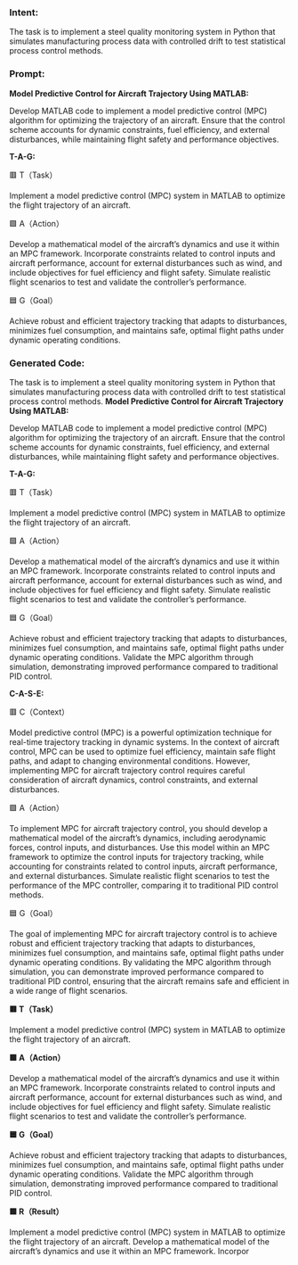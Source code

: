 ### Intent:
The task is to implement a steel quality monitoring system in Python that simulates manufacturing process data with controlled drift to test statistical process control methods.

### Prompt:
**Model Predictive Control for Aircraft Trajectory Using MATLAB:**

Develop MATLAB code to implement a model predictive control (MPC) algorithm for optimizing the trajectory of an aircraft. Ensure that the control scheme accounts for dynamic constraints, fuel efficiency, and external disturbances, while maintaining flight safety and performance objectives.

**T-A-G:**

🟥 T（Task）

Implement a model predictive control (MPC) system in MATLAB to optimize the flight trajectory of an aircraft.

🟩 A（Action）

Develop a mathematical model of the aircraft’s dynamics and use it within an MPC framework. Incorporate constraints related to control inputs and aircraft performance, account for external disturbances such as wind, and include objectives for fuel efficiency and flight safety. Simulate realistic flight scenarios to test and validate the controller’s performance.

🟦 G（Goal）

Achieve robust and efficient trajectory tracking that adapts to disturbances, minimizes fuel consumption, and maintains safe, optimal flight paths under dynamic operating conditions.

### Generated Code:
The task is to implement a steel quality monitoring system in Python that simulates manufacturing process data with controlled drift to test statistical process control methods.
**Model Predictive Control for Aircraft Trajectory Using MATLAB:**

Develop MATLAB code to implement a model predictive control (MPC) algorithm for optimizing the trajectory of an aircraft. Ensure that the control scheme accounts for dynamic constraints, fuel efficiency, and external disturbances, while maintaining flight safety and performance objectives.

**T-A-G:**

🟥 T（Task）

Implement a model predictive control (MPC) system in MATLAB to optimize the flight trajectory of an aircraft.

🟩 A（Action）

Develop a mathematical model of the aircraft’s dynamics and use it within an MPC framework. Incorporate constraints related to control inputs and aircraft performance, account for external disturbances such as wind, and include objectives for fuel efficiency and flight safety. Simulate realistic flight scenarios to test and validate the controller’s performance.

🟦 G（Goal）

Achieve robust and efficient trajectory tracking that adapts to disturbances, minimizes fuel consumption, and maintains safe, optimal flight paths under dynamic operating conditions. Validate the MPC algorithm through simulation, demonstrating improved performance compared to traditional PID control.

**C-A-S-E:**

🟥 C（Context）

Model predictive control (MPC) is a powerful optimization technique for real-time trajectory tracking in dynamic systems. In the context of aircraft control, MPC can be used to optimize fuel efficiency, maintain safe flight paths, and adapt to changing environmental conditions. However, implementing MPC for aircraft trajectory control requires careful consideration of aircraft dynamics, control constraints, and external disturbances.

🟩 A（Action）

To implement MPC for aircraft trajectory control, you should develop a mathematical model of the aircraft’s dynamics, including aerodynamic forces, control inputs, and disturbances. Use this model within an MPC framework to optimize the control inputs for trajectory tracking, while accounting for constraints related to control inputs, aircraft performance, and external disturbances. Simulate realistic flight scenarios to test the performance of the MPC controller, comparing it to traditional PID control methods.

🟦 G（Goal）

The goal of implementing MPC for aircraft trajectory control is to achieve robust and efficient trajectory tracking that adapts to disturbances, minimizes fuel consumption, and maintains safe, optimal flight paths under dynamic operating conditions. By validating the MPC algorithm through simulation, you can demonstrate improved performance compared to traditional PID control, ensuring that the aircraft remains safe and efficient in a wide range of flight scenarios.

**🟥 T（Task）**

Implement a model predictive control (MPC) system in MATLAB to optimize the flight trajectory of an aircraft.

**🟩 A（Action）**

Develop a mathematical model of the aircraft’s dynamics and use it within an MPC framework. Incorporate constraints related to control inputs and aircraft performance, account for external disturbances such as wind, and include objectives for fuel efficiency and flight safety. Simulate realistic flight scenarios to test and validate the controller’s performance.

**🟦 G（Goal）**

Achieve robust and efficient trajectory tracking that adapts to disturbances, minimizes fuel consumption, and maintains safe, optimal flight paths under dynamic operating conditions. Validate the MPC algorithm through simulation, demonstrating improved performance compared to traditional PID control.

**🟩 R（Result）**

Implement a model predictive control (MPC) system in MATLAB to optimize the flight trajectory of an aircraft. Develop a mathematical model of the aircraft’s dynamics and use it within an MPC framework. Incorpor
